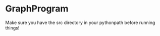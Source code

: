 GraphProgram
============

Make sure you have the src directory in your pythonpath before running things!